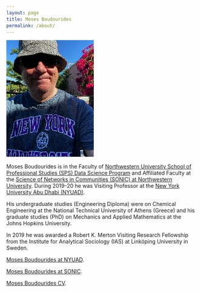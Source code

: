 ```yaml
---
layout: page
title: Moses Boudourides
permalink: /about/
---
```

![](images/MAB_July2020_Patrasso.png)

Moses Boudourides is in the Faculty of [Northwestern University School of Professional Studies (SPS) Data Science Program](https://sps.northwestern.edu/masters/data-science/faculty.php) and Affiliated Faculty at the [Science of Networks in Communities (SONIC) at Northwestern University](http://sonic.northwestern.edu/people/affiliated-faculty/moses-boudourides/). During 2019-20 he was Visiting Professor at the [New York University Abu Dhabi (NYUAD)](https://nyuad.nyu.edu/en/).

His undergraduate studies (Engineering Diploma) were on Chemical Engineering at the National Technical University of Athens (Greece) and his graduate studies (PhD) on Mechanics and Applied Mathematics at the Johns Hopkins University.

In 2019 he was awarded a Robert K. Merton Visiting Research Fellowship from the Institute for Analytical Sociology (IAS) at Linköping University in Sweden.

[Moses Boudourides at NYUAD](https://nyuad.nyu.edu/en/academics/divisions/science/faculty/moses-boudourides.html).

[Moses Boudourides at SONIC](http://sonic.northwestern.edu/people/affiliated-faculty/moses-boudourides/).

[Moses Boudourides CV](https://www.dropbox.com/s/otaqmlaix7w7wap/Boudourides_CV_Aug2020a.pdf?dl=0).
